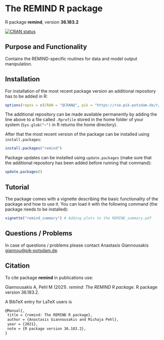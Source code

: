 # The REMIND R package

R package **remind**, version **36.183.2**

[![CRAN status](https://www.r-pkg.org/badges/version/remind)](https://cran.r-project.org/package=remind)    

## Purpose and Functionality

Contains the REMIND-specific routines for data and model output manipulation.


## Installation

For installation of the most recent package version an additional repository has to be added in R:

```r
options(repos = c(CRAN = "@CRAN@", pik = "https://rse.pik-potsdam.de/r/packages"))
```
The additional repository can be made available permanently by adding the line above to a file called `.Rprofile` stored in the home folder of your system (`Sys.glob("~")` in R returns the home directory).

After that the most recent version of the package can be installed using `install.packages`:

```r 
install.packages("remind")
```

Package updates can be installed using `update.packages` (make sure that the additional repository has been added before running that command):

```r 
update.packages()
```

## Tutorial

The package comes with a vignette describing the basic functionality of the package and how to use it. You can load it with the following command (the package needs to be installed):

```r
vignette("remind_summary") # Adding plots to the REMIND_summary.pdf
```

## Questions / Problems

In case of questions / problems please contact Anastasis Giannousakis <giannou@pik-potsdam.de>.

## Citation

To cite package **remind** in publications use:

Giannousakis A, Pehl M (2021). _remind: The REMIND R package_. R package version 36.183.2.

A BibTeX entry for LaTeX users is

 ```latex
@Manual{,
  title = {remind: The REMIND R package},
  author = {Anastasis Giannousakis and Michaja Pehl},
  year = {2021},
  note = {R package version 36.183.2},
}
```

